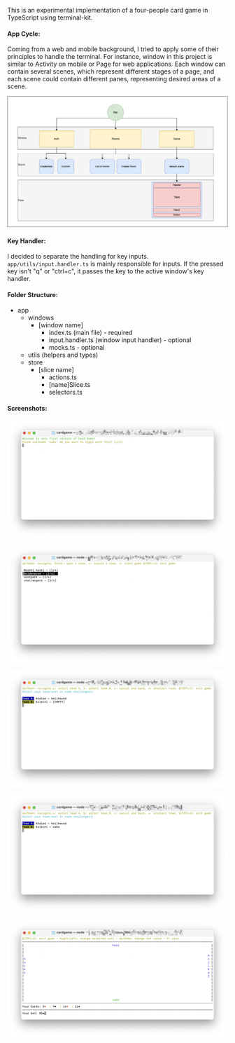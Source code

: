 This is an experimental implementation of a four-people card game in TypeScript using terminal-kit.

#### App Cycle:

Coming from a web and mobile background, I tried to apply some of their principles to handle the terminal. For instance, window in this project is similar to Activity on mobile or Page for web applications. Each window can contain several scenes, which represent different stages of a page, and each scene could contain different panes, representing desired areas of a scene.

![Structure](./images/structure-diagram.png "Structure")

#### Key Handler:

I decided to separate the handling for key inputs. `app/utils/input.handler.ts` is mainly responsible for inputs. If the pressed key isn't "q" or "ctrl+c", it passes the key to the active window's key handler.

#### Folder Structure:

-   app
    -   windows
        -   [window name]
            -   index.ts (main file) - required
            -   input.handler.ts (window input handler) - optional
            -   mocks.ts - optional
    -   utils (helpers and types)
    -   store
        -   [slice name]
            -   actions.ts
            -   [name]Slice.ts
            -   selectors.ts

#### Screenshots:

![Auth](./images/auth.png "Auth")

![Rooms](./images/rooms.png "Rooms")

![Room](./images/room.png "Room")

![Room](./images/room-2.png "Room")

![Game](./images/game.png "Game")
